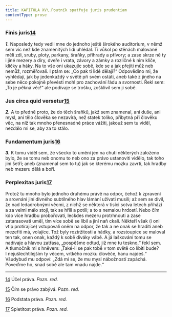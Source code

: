 ```yaml
---
title: KAPITOLA XV\.Poutník spatřuje juris prudentiam
contentType: prose
---
```


### Finis juris[14](./resources/undefined)

**_1._** Naposledy tedy vedli mne do jednoho ještě širokého auditorium, v němž sem víc než kde znamenitých lidí uhlédal. Ti vůkol po stěnách malované měli zdi, sruby, ploty, parkany, šraňky, příhrady a přívory; a zase skrze ně ty i jiné mezery a díry, dveře i vrata, závory a zámky a rozličné k nim klíče, klíčky a háky. Na to vše oni ukazujíc sobě, kde se a jak přejíti můž neb nemůž, rozměřovali. I ptám se: „Co pak ti lidé dělají?“ Odpovědíno mi, že vyhlédají, jak by jedenkaždý v světě při svém ostáti, aneb také z jiného na sebe něco pokojně převésti mohl pro zachování řádu a svornosti. Řekl sem: „To je pěkná věc!“ ale podívaje se trošku, zošklivil sem ji sobě.

### Jus circa quid versetur[15](./resources/undefined)

**_2._** A to předně proto, že do těch šraňků, jakž sem znamenal, ani duše, ani mysl, ani tělo člověka se nezavírá, než statek toliko, příbytná při člověku věc, na níž tak mnoho přenesnadné práce vážiti, jakouž sem tu viděl, nezdálo mi se, aby za to stálo.

### Fundamentum juris[16](./resources/undefined)

**_3._** K tomu viděl sem, že všecko to umění jen na chuti některých založeno bylo, že se tomu neb onomu to neb ono za právo ustanoviti vidělo, tak toho jiní šetří; aneb (znamenal sem to tu) jak se kterému mozku zavrtí, tak hradby neb mezeru dělá a boří.

### Perplexitas juris[17](./resources/undefined)

Protož tu mnoho bylo jednoho druhému právě na odpor, čehož k zpravení a srovnání jiní divného subtilného hlav lámání užívati musili; až sem se divil, že nad ledadrobnými věcmi, z nichž se některá v tisíci sotva letech přihází a za velmi málo stojí, tak se hříli a potili; a to s nemalou hrdostí. Nebo čím kdo více hradbu probořovati, leckdes mezeru protrhnouti a zase zatarasovati uměl, tím více sobě se líbil a jiní naň ckali. Někteří však (i oni vtip protírajíce) vstupovali oněm na odpor, že tak a ne onak se hraditi aneb mezeřiti má, volajíce. Tož byly roztržitosti a hádky, a rozstoupíce se maloval ten tak, onen onak, každý k sobě diváky vábě. A já laškování tomu se nadívaje a hlavou zatřasa, „pospěšme odtud, již mne tu teskno,“ řekl sem. A tlumočník mi s hněvem: „Také-li se pak tobě v tom světě co líbiti bude? I nejušlechtilejším ty věcem, vrtkého mozku člověče, hanu najdeš.“ Všudybud mu odpoví: „Zdá mi se, že mu mysl nábožností zapáchá. Poveďme ho, snad sobě ale tam vnadu najde.“

* * *

[14](./resources/undefined) Účel práva. _Pozn. red._

[15](./resources/undefined) Čím se právo zabývá. _Pozn. red._

[16](./resources/undefined) Podstata práva. _Pozn. red._

[17](./resources/undefined) Spletitost práva. _Pozn. red._
